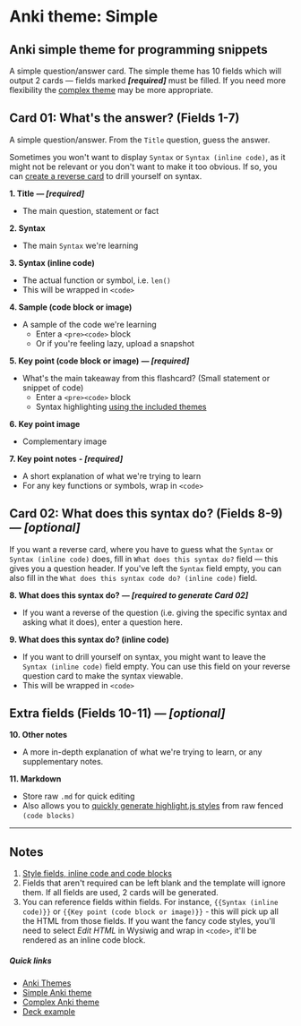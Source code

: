 # Anki theme: Simple
## Anki simple theme for programming snippets

A simple question/answer card. The simple theme has 10 fields which will output 2 cards — fields marked ***[required]*** must be filled. If you need more flexibility the [complex theme](../complex/README.md) may be more appropriate.


## Card 01: What's the answer? (Fields 1-7)

A simple question/answer. From the `Title` question, guess the answer.

Sometimes you won't want to display `Syntax` or `Syntax (inline code)`, as it might not be relevant or you don't want to make it too obvious. If so, you can [create a reverse card](#card-02-what-does-this-syntax-do-fields-8-9-optional) to drill yourself on syntax.

**1. Title** ***— [required]***

- The main question, statement or fact

**2. Syntax**
  
- The main `Syntax` we're learning

**3. Syntax (inline code)**

- The actual function or symbol, i.e. `len()`
- This will be wrapped in `<code>`

**4. Sample (code block or image)**

- A sample of the code we're learning
  - Enter a `<pre><code>` block
  - Or if you're feeling lazy, upload a snapshot

**5. Key point (code block or image)** ***— [required]***

- What's the main takeaway from this flashcard? (Small statement or snippet of code)
  - Enter a `<pre><code>` block
  - Syntax highlighting [using the included themes](../assets/css/README.md)

**6. Key point image**

- Complementary image

**7. Key point notes** ***- [required]***

- A short explanation of what we're trying to learn
- For any key functions or symbols, wrap in `<code>`



## Card 02: What does this syntax do? (Fields 8-9) *— [optional]*

If you want a reverse card, where you have to guess what the `Syntax` or `Syntax (inline code)` does, fill in `What does this syntax do?` field — this gives you a question header. If you've left the `Syntax` field empty, you can also fill in the `What does this syntax code do? (inline code)` field.

**8. What does this syntax do?** ***— [required to generate Card 02]***

- If you want a reverse of the question (i.e. giving the specific syntax and asking what it does), enter a question here.

**9. What does this syntax do? (inline code)**

- If you want to drill yourself on syntax, you might want to leave the `Syntax (inline code)` field empty. You can use this field on your reverse question card to make the syntax viewable.
- This will be wrapped in `<code>`



## Extra fields (Fields 10-11) *— [optional]*

**10. Other notes**

- A more in-depth explanation of what we're trying to learn, or any supplementary notes.

**11. Markdown**

- Store raw `.md` for quick editing
- Also allows you to [quickly generate highlight.js styles](../assets/css/README.md) from raw fenced `(code blocks)`


-----

## Notes

1. [Style fields, inline code and code blocks](../assets/css/README.md)
2. Fields that aren't required can be left blank and the template will ignore them. If all fields are used, 2 cards will be generated.
3. You can reference fields within fields. For instance, `{{Syntax (inline code)}}` or `{{Key point (code block or image)}}` - this will pick up all the HTML from those fields. If you want the fancy code styles, you'll need to select *Edit HTML* in Wysiwig and wrap in `<code>`, it'll be rendered as an inline code block.


##### Quick links

- [Anki Themes](../../../README.md)
- [Simple Anki theme](../simple/README.md)
- [Complex Anki theme](../complex/README.md)
- [Deck example](../../../dist/deck/README.md)
